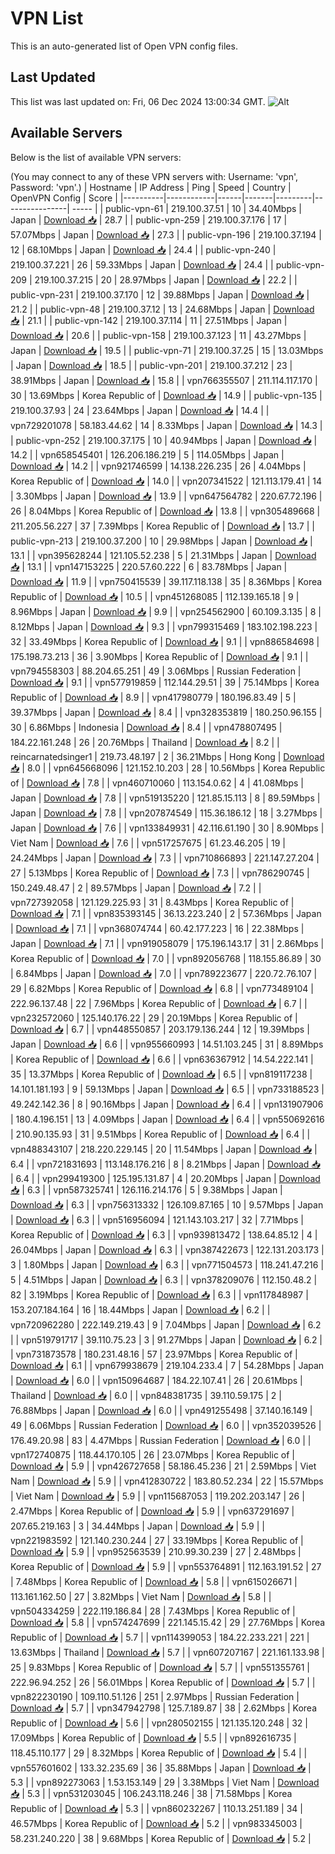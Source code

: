 # VPN List

This is an auto-generated list of Open VPN config files.

## Last Updated

This list was last updated on: Fri, 06 Dec 2024 13:00:34 GMT.
![Alt](https://repobeats.axiom.co/api/embed/186b98318ef1479477931607c1ad7d823f12451f.svg "Repobeats analytics image")

## Available Servers

Below is the list of available VPN servers:

(You may connect to any of these VPN servers with: Username: 'vpn', Password: 'vpn'.)
| Hostname | IP Address | Ping | Speed | Country | OpenVPN Config | Score |
|----------|------------|------|-------|---------|----------------| ----- |
| public-vpn-61 | 219.100.37.51 | 10 | 34.40Mbps | Japan | [Download 📥](./configs/server_0_JP.ovpn) | 28.7 |
| public-vpn-259 | 219.100.37.176 | 17 | 57.07Mbps | Japan | [Download 📥](./configs/server_1_JP.ovpn) | 27.3 |
| public-vpn-196 | 219.100.37.194 | 12 | 68.10Mbps | Japan | [Download 📥](./configs/server_2_JP.ovpn) | 24.4 |
| public-vpn-240 | 219.100.37.221 | 26 | 59.33Mbps | Japan | [Download 📥](./configs/server_3_JP.ovpn) | 24.4 |
| public-vpn-209 | 219.100.37.215 | 20 | 28.97Mbps | Japan | [Download 📥](./configs/server_4_JP.ovpn) | 22.2 |
| public-vpn-231 | 219.100.37.170 | 12 | 39.88Mbps | Japan | [Download 📥](./configs/server_5_JP.ovpn) | 21.2 |
| public-vpn-48 | 219.100.37.12 | 13 | 24.68Mbps | Japan | [Download 📥](./configs/server_6_JP.ovpn) | 21.1 |
| public-vpn-142 | 219.100.37.114 | 11 | 27.51Mbps | Japan | [Download 📥](./configs/server_7_JP.ovpn) | 20.6 |
| public-vpn-158 | 219.100.37.123 | 11 | 43.27Mbps | Japan | [Download 📥](./configs/server_8_JP.ovpn) | 19.5 |
| public-vpn-71 | 219.100.37.25 | 15 | 13.03Mbps | Japan | [Download 📥](./configs/server_9_JP.ovpn) | 18.5 |
| public-vpn-201 | 219.100.37.212 | 23 | 38.91Mbps | Japan | [Download 📥](./configs/server_10_JP.ovpn) | 15.8 |
| vpn766355507 | 211.114.117.170 | 30 | 13.69Mbps | Korea Republic of | [Download 📥](./configs/server_11_KR.ovpn) | 14.9 |
| public-vpn-135 | 219.100.37.93 | 24 | 23.64Mbps | Japan | [Download 📥](./configs/server_12_JP.ovpn) | 14.4 |
| vpn729201078 | 58.183.44.62 | 14 | 8.33Mbps | Japan | [Download 📥](./configs/server_13_JP.ovpn) | 14.3 |
| public-vpn-252 | 219.100.37.175 | 10 | 40.94Mbps | Japan | [Download 📥](./configs/server_14_JP.ovpn) | 14.2 |
| vpn658545401 | 126.206.186.219 | 5 | 114.05Mbps | Japan | [Download 📥](./configs/server_15_JP.ovpn) | 14.2 |
| vpn921746599 | 14.138.226.235 | 26 | 4.04Mbps | Korea Republic of | [Download 📥](./configs/server_16_KR.ovpn) | 14.0 |
| vpn207341522 | 121.113.179.41 | 14 | 3.30Mbps | Japan | [Download 📥](./configs/server_17_JP.ovpn) | 13.9 |
| vpn647564782 | 220.67.72.196 | 26 | 8.04Mbps | Korea Republic of | [Download 📥](./configs/server_18_KR.ovpn) | 13.8 |
| vpn305489668 | 211.205.56.227 | 37 | 7.39Mbps | Korea Republic of | [Download 📥](./configs/server_19_KR.ovpn) | 13.7 |
| public-vpn-213 | 219.100.37.200 | 10 | 29.98Mbps | Japan | [Download 📥](./configs/server_20_JP.ovpn) | 13.1 |
| vpn395628244 | 121.105.52.238 | 5 | 21.31Mbps | Japan | [Download 📥](./configs/server_21_JP.ovpn) | 13.1 |
| vpn147153225 | 220.57.60.222 | 6 | 83.78Mbps | Japan | [Download 📥](./configs/server_22_JP.ovpn) | 11.9 |
| vpn750415539 | 39.117.118.138 | 35 | 8.36Mbps | Korea Republic of | [Download 📥](./configs/server_23_KR.ovpn) | 10.5 |
| vpn451268085 | 112.139.165.18 | 9 | 8.96Mbps | Japan | [Download 📥](./configs/server_24_JP.ovpn) | 9.9 |
| vpn254562900 | 60.109.3.135 | 8 | 8.12Mbps | Japan | [Download 📥](./configs/server_25_JP.ovpn) | 9.3 |
| vpn799315469 | 183.102.198.223 | 32 | 33.49Mbps | Korea Republic of | [Download 📥](./configs/server_26_KR.ovpn) | 9.1 |
| vpn886584698 | 175.198.73.213 | 36 | 3.90Mbps | Korea Republic of | [Download 📥](./configs/server_27_KR.ovpn) | 9.1 |
| vpn794558303 | 88.204.65.251 | 49 | 3.06Mbps | Russian Federation | [Download 📥](./configs/server_28_RU.ovpn) | 9.1 |
| vpn577919859 | 112.144.29.51 | 39 | 75.14Mbps | Korea Republic of | [Download 📥](./configs/server_29_KR.ovpn) | 8.9 |
| vpn417980779 | 180.196.83.49 | 5 | 39.37Mbps | Japan | [Download 📥](./configs/server_30_JP.ovpn) | 8.4 |
| vpn328353819 | 180.250.96.155 | 30 | 6.86Mbps | Indonesia | [Download 📥](./configs/server_31_ID.ovpn) | 8.4 |
| vpn478807495 | 184.22.161.248 | 26 | 20.76Mbps | Thailand | [Download 📥](./configs/server_32_TH.ovpn) | 8.2 |
| reincarnatedsinger1 | 219.73.48.197 | 2 | 36.21Mbps | Hong Kong | [Download 📥](./configs/server_33_HK.ovpn) | 8.0 |
| vpn645668096 | 121.152.10.203 | 28 | 10.56Mbps | Korea Republic of | [Download 📥](./configs/server_34_KR.ovpn) | 7.8 |
| vpn460710060 | 113.154.0.62 | 4 | 41.08Mbps | Japan | [Download 📥](./configs/server_35_JP.ovpn) | 7.8 |
| vpn519135220 | 121.85.15.113 | 8 | 89.59Mbps | Japan | [Download 📥](./configs/server_36_JP.ovpn) | 7.8 |
| vpn207874549 | 115.36.186.12 | 18 | 3.27Mbps | Japan | [Download 📥](./configs/server_37_JP.ovpn) | 7.6 |
| vpn133849931 | 42.116.61.190 | 30 | 8.90Mbps | Viet Nam | [Download 📥](./configs/server_38_VN.ovpn) | 7.6 |
| vpn517257675 | 61.23.46.205 | 19 | 24.24Mbps | Japan | [Download 📥](./configs/server_39_JP.ovpn) | 7.3 |
| vpn710866893 | 221.147.27.204 | 27 | 5.13Mbps | Korea Republic of | [Download 📥](./configs/server_40_KR.ovpn) | 7.3 |
| vpn786290745 | 150.249.48.47 | 2 | 89.57Mbps | Japan | [Download 📥](./configs/server_41_JP.ovpn) | 7.2 |
| vpn727392058 | 121.129.225.93 | 31 | 8.43Mbps | Korea Republic of | [Download 📥](./configs/server_42_KR.ovpn) | 7.1 |
| vpn835393145 | 36.13.223.240 | 2 | 57.36Mbps | Japan | [Download 📥](./configs/server_43_JP.ovpn) | 7.1 |
| vpn368074744 | 60.42.177.223 | 16 | 22.38Mbps | Japan | [Download 📥](./configs/server_44_JP.ovpn) | 7.1 |
| vpn919058079 | 175.196.143.17 | 31 | 2.86Mbps | Korea Republic of | [Download 📥](./configs/server_45_KR.ovpn) | 7.0 |
| vpn892056768 | 118.155.86.89 | 30 | 6.84Mbps | Japan | [Download 📥](./configs/server_46_JP.ovpn) | 7.0 |
| vpn789223677 | 220.72.76.107 | 29 | 6.82Mbps | Korea Republic of | [Download 📥](./configs/server_47_KR.ovpn) | 6.8 |
| vpn773489104 | 222.96.137.48 | 22 | 7.96Mbps | Korea Republic of | [Download 📥](./configs/server_48_KR.ovpn) | 6.7 |
| vpn232572060 | 125.140.176.22 | 29 | 20.19Mbps | Korea Republic of | [Download 📥](./configs/server_49_KR.ovpn) | 6.7 |
| vpn448550857 | 203.179.136.244 | 12 | 19.39Mbps | Japan | [Download 📥](./configs/server_50_JP.ovpn) | 6.6 |
| vpn955660993 | 14.51.103.245 | 31 | 8.89Mbps | Korea Republic of | [Download 📥](./configs/server_51_KR.ovpn) | 6.6 |
| vpn636367912 | 14.54.222.141 | 35 | 13.37Mbps | Korea Republic of | [Download 📥](./configs/server_52_KR.ovpn) | 6.5 |
| vpn819117238 | 14.101.181.193 | 9 | 59.13Mbps | Japan | [Download 📥](./configs/server_53_JP.ovpn) | 6.5 |
| vpn733188523 | 49.242.142.36 | 8 | 90.16Mbps | Japan | [Download 📥](./configs/server_54_JP.ovpn) | 6.4 |
| vpn131907906 | 180.4.196.151 | 13 | 4.09Mbps | Japan | [Download 📥](./configs/server_55_JP.ovpn) | 6.4 |
| vpn550692616 | 210.90.135.93 | 31 | 9.51Mbps | Korea Republic of | [Download 📥](./configs/server_56_KR.ovpn) | 6.4 |
| vpn488343107 | 218.220.229.145 | 20 | 11.54Mbps | Japan | [Download 📥](./configs/server_57_JP.ovpn) | 6.4 |
| vpn721831693 | 113.148.176.216 | 8 | 8.21Mbps | Japan | [Download 📥](./configs/server_58_JP.ovpn) | 6.4 |
| vpn299419300 | 125.195.131.87 | 4 | 20.20Mbps | Japan | [Download 📥](./configs/server_59_JP.ovpn) | 6.3 |
| vpn587325741 | 126.116.214.176 | 5 | 9.38Mbps | Japan | [Download 📥](./configs/server_60_JP.ovpn) | 6.3 |
| vpn756313332 | 126.109.87.165 | 10 | 9.57Mbps | Japan | [Download 📥](./configs/server_61_JP.ovpn) | 6.3 |
| vpn516956094 | 121.143.103.217 | 32 | 7.71Mbps | Korea Republic of | [Download 📥](./configs/server_62_KR.ovpn) | 6.3 |
| vpn939813472 | 138.64.85.12 | 4 | 26.04Mbps | Japan | [Download 📥](./configs/server_63_JP.ovpn) | 6.3 |
| vpn387422673 | 122.131.203.173 | 3 | 1.80Mbps | Japan | [Download 📥](./configs/server_64_JP.ovpn) | 6.3 |
| vpn771504573 | 118.241.47.216 | 5 | 4.51Mbps | Japan | [Download 📥](./configs/server_65_JP.ovpn) | 6.3 |
| vpn378209076 | 112.150.48.2 | 82 | 3.19Mbps | Korea Republic of | [Download 📥](./configs/server_66_KR.ovpn) | 6.3 |
| vpn117848987 | 153.207.184.164 | 16 | 18.44Mbps | Japan | [Download 📥](./configs/server_67_JP.ovpn) | 6.2 |
| vpn720962280 | 222.149.219.43 | 9 | 7.04Mbps | Japan | [Download 📥](./configs/server_68_JP.ovpn) | 6.2 |
| vpn519791717 | 39.110.75.23 | 3 | 91.27Mbps | Japan | [Download 📥](./configs/server_69_JP.ovpn) | 6.2 |
| vpn731873578 | 180.231.48.16 | 57 | 23.97Mbps | Korea Republic of | [Download 📥](./configs/server_70_KR.ovpn) | 6.1 |
| vpn679938679 | 219.104.233.4 | 7 | 54.28Mbps | Japan | [Download 📥](./configs/server_71_JP.ovpn) | 6.0 |
| vpn150964687 | 184.22.107.41 | 26 | 20.61Mbps | Thailand | [Download 📥](./configs/server_72_TH.ovpn) | 6.0 |
| vpn848381735 | 39.110.59.175 | 2 | 76.88Mbps | Japan | [Download 📥](./configs/server_73_JP.ovpn) | 6.0 |
| vpn491255498 | 37.140.16.149 | 49 | 6.06Mbps | Russian Federation | [Download 📥](./configs/server_74_RU.ovpn) | 6.0 |
| vpn352039526 | 176.49.20.98 | 83 | 4.47Mbps | Russian Federation | [Download 📥](./configs/server_75_RU.ovpn) | 6.0 |
| vpn172740875 | 118.44.170.105 | 26 | 23.07Mbps | Korea Republic of | [Download 📥](./configs/server_76_KR.ovpn) | 5.9 |
| vpn426727658 | 58.186.45.236 | 21 | 2.59Mbps | Viet Nam | [Download 📥](./configs/server_77_VN.ovpn) | 5.9 |
| vpn412830722 | 183.80.52.234 | 22 | 15.57Mbps | Viet Nam | [Download 📥](./configs/server_78_VN.ovpn) | 5.9 |
| vpn115687053 | 119.202.203.147 | 26 | 2.47Mbps | Korea Republic of | [Download 📥](./configs/server_79_KR.ovpn) | 5.9 |
| vpn637291697 | 207.65.219.163 | 3 | 34.44Mbps | Japan | [Download 📥](./configs/server_80_JP.ovpn) | 5.9 |
| vpn221983592 | 121.140.230.244 | 27 | 33.19Mbps | Korea Republic of | [Download 📥](./configs/server_81_KR.ovpn) | 5.9 |
| vpn952563539 | 210.99.30.239 | 27 | 2.48Mbps | Korea Republic of | [Download 📥](./configs/server_82_KR.ovpn) | 5.9 |
| vpn553764891 | 112.163.191.52 | 27 | 7.48Mbps | Korea Republic of | [Download 📥](./configs/server_83_KR.ovpn) | 5.8 |
| vpn615026671 | 113.161.162.50 | 27 | 3.82Mbps | Viet Nam | [Download 📥](./configs/server_84_VN.ovpn) | 5.8 |
| vpn504334259 | 222.119.186.84 | 28 | 7.43Mbps | Korea Republic of | [Download 📥](./configs/server_85_KR.ovpn) | 5.8 |
| vpn574247699 | 221.145.15.42 | 29 | 27.76Mbps | Korea Republic of | [Download 📥](./configs/server_86_KR.ovpn) | 5.7 |
| vpn114399053 | 184.22.233.221 | 221 | 13.63Mbps | Thailand | [Download 📥](./configs/server_87_TH.ovpn) | 5.7 |
| vpn607207167 | 221.161.133.98 | 25 | 9.83Mbps | Korea Republic of | [Download 📥](./configs/server_88_KR.ovpn) | 5.7 |
| vpn551355761 | 222.96.94.252 | 26 | 56.01Mbps | Korea Republic of | [Download 📥](./configs/server_89_KR.ovpn) | 5.7 |
| vpn822230190 | 109.110.51.126 | 251 | 2.97Mbps | Russian Federation | [Download 📥](./configs/server_90_RU.ovpn) | 5.7 |
| vpn347942798 | 125.7.189.87 | 38 | 2.62Mbps | Korea Republic of | [Download 📥](./configs/server_91_KR.ovpn) | 5.6 |
| vpn280502155 | 121.135.120.248 | 32 | 17.09Mbps | Korea Republic of | [Download 📥](./configs/server_92_KR.ovpn) | 5.5 |
| vpn892616735 | 118.45.110.177 | 29 | 8.32Mbps | Korea Republic of | [Download 📥](./configs/server_93_KR.ovpn) | 5.4 |
| vpn557601602 | 133.32.235.69 | 36 | 35.88Mbps | Japan | [Download 📥](./configs/server_94_JP.ovpn) | 5.3 |
| vpn892273063 | 1.53.153.149 | 29 | 3.38Mbps | Viet Nam | [Download 📥](./configs/server_95_VN.ovpn) | 5.3 |
| vpn531203045 | 106.243.118.246 | 38 | 71.58Mbps | Korea Republic of | [Download 📥](./configs/server_96_KR.ovpn) | 5.3 |
| vpn860232267 | 110.13.251.189 | 34 | 46.57Mbps | Korea Republic of | [Download 📥](./configs/server_97_KR.ovpn) | 5.2 |
| vpn983345003 | 58.231.240.220 | 38 | 9.68Mbps | Korea Republic of | [Download 📥](./configs/server_98_KR.ovpn) | 5.2 |
